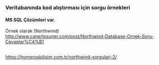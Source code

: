 ### Veritabanında kod alıştırması için sorgu örnekleri
#### MS SQL Çözümleri var.


Örnek olarak (Northwind)<br>
http://www.canertosuner.com/post/Northwind-Database-Ornek-Soru-Cevaplar%C4%B1  <br> <br>

https://homerosbilisim.com.tr/northwind-sorgulari-2/
